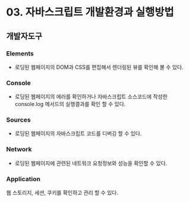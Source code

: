# 03. 자바스크립트 개발환경과 실행방법

## 개발자도구
### Elements
- 로딩된 웹페이지의 DOM과 CSS를 편집해서 렌더링된 뷰를 확인해 볼 수 있다.
### Console
- 로딩된 웹페이지의 에러를 확인하거나 자바스크립트 소스코드에 작성한 console.log 메서드의 실행결과를 확인 할 수 있다.
### Sources
- 로딩된 웹페이지의 자바스크립트 코드를 디버깅 할 수 있다.
### Network
- 로딩된 웹페이지에 관련된 네트워크 요청정보와 성능을 확인할 수 있다.
### Application
웹 스토리지, 세션, 쿠키를 확인하고 관리 할 수 있다.